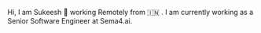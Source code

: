 Hi, I am Sukeesh 👋 working Remotely from 🇮🇳 . I am currently working as a Senior Software Engineer at Sema4.ai.
